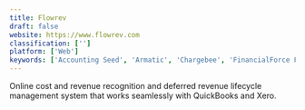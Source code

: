 ```yaml
---
title: Flowrev
draft: false 
website: https://www.flowrev.com
classification: ['']
platform: ['Web']
keywords: ['Accounting Seed', 'Armatic', 'Chargebee', 'FinancialForce Financial Management', 'Intacct', 'MONEI', 'MoonClerk', 'Oracle Fusion Financial Management', 'Pabbly Subscriptions', 'PayFacile', 'Payoneer', 'Recurly', 'SaaSOptics', 'SlimPay', 'Softrax', 'Stripe', 'Stripe Billing', 'Waystar RCM Platform', 'WooCommerce Subscriptions', 'Zoho Subscriptions', 'fusebill']
---
```

Online cost and revenue recognition and deferred revenue lifecycle management system that works seamlessly with QuickBooks and Xero.
